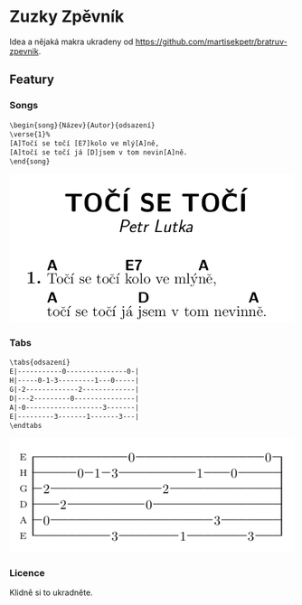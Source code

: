 # Zuzky Zpěvník
Idea a nějaká makra ukradeny od https://github.com/martisekpetr/bratruv-zpevnik.

## Featury

### Songs
```
\begin{song}{Název}{Autor}{odsazení}
\verse{1}%
[A]Točí se točí [E7]kolo ve mlý[A]ně,
[A]točí se točí já [D]jsem v tom nevin[A]ně.
\end{song}
```
<img src="https://raw.githubusercontent.com/ZuzkaU/zpevnik/master/.readme-song.png" max-width=100%>

### Tabs
```
\tabs{odsazení}
E|-----------0---------------0-|
H|-----0-1-3---------1---0-----|
G|-2-------------2-------------|
D|---2---------0---------------|
A|-0-------------------3-------|
E|---------3-------1-------3---|
\endtabs
```
<img src="https://raw.githubusercontent.com/ZuzkaU/zpevnik/master/.readme-tabs.png" max-width=100%>

### Licence

Klidně si to ukradněte.

